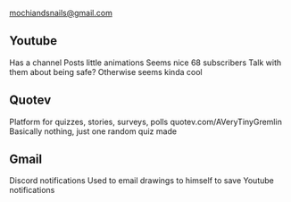 mochiandsnails@gmail.com
## Youtube
Has a channel
Posts little animations
Seems nice
68 subscribers
Talk with them about being safe? Otherwise seems kinda cool
## Quotev
Platform for quizzes, stories, surveys, polls
quotev.com/AVeryTinyGremlin
Basically nothing, just one random quiz made
## Gmail
Discord notifications
Used to email drawings to himself to save
Youtube notifications